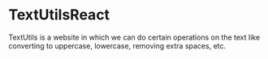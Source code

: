 # TextUtilsReact
TextUtils is a website in which we can do certain operations on the text like converting to uppercase, lowercase, removing extra spaces, etc.
